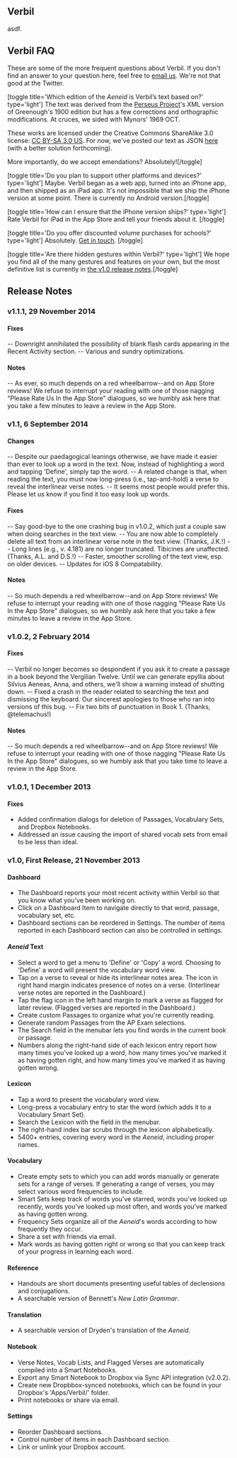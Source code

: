 ## Verbil

asdf.

## Verbil FAQ

These are some of the more frequent questions about Verbil. If you don't find an answer to your question here, feel free to [email us][1]. We're not that good at the Twitter.

[toggle title='Which edition of the *Aeneid* is Verbil’s text based on?' type='light'] The text was derived from the [Perseus Project][2]'s XML version of Greenough's 1900 edition but has a few corrections and orthographic modifications. At cruces, we sided with Mynors' 1969 OCT.

These works are licensed under the Creative Commons ShareAlike 3.0 license: [CC BY-SA 3.0 US][3]. For now, we've posted our text as JSON [here][4] (with a better solution forthcoming).

More importantly, do we accept emendations? Absolutely![/toggle]

[toggle title='Do you plan to support other platforms and devices?' type='light'] Maybe. Verbil began as a web app, turned into an iPhone app, and then shipped as an iPad app. It's not impossible that we ship the iPhone version at some point. There is currently no Android version.[/toggle]

[toggle title='How can I ensure that the iPhone version ships?' type='light'] Rate Verbil for iPad in the App Store and tell your friends about it. [/toggle]

[toggle title='Do you offer discounted volume purchases for schools?' type='light'] Absolutely. [Get in touch][5]. [/toggle]

[toggle title='Are there hidden gestures within Verbil?' type='light'] We hope you find all of the many gestures and features on your own, but the most definitive list is currently in [the v1.0 release notes][6].[/toggle]

 [1]: mailto:support@fastmiso.com
 [2]: http://www.perseus.tufts.edu
 [3]: http://creativecommons.org/licenses/by-sa/3.0/us/
 [4]: http://www.fastmiso.com/data/vergil_aeneid.json
 [5]: mailto:licensing@fastmiso.com
 [6]: http://www.fastmiso.com/verbil-ipad-release-notes/

## Release Notes


### **v1.1.1, 29 November 2014**

#### Fixes

-- Downright annihilated the possibility of blank flash cards appearing in the Recent Activity section. -- Various and sundry optimizations.

#### Notes

-- As ever, so much depends on a red wheelbarrow--and on App Store reviews! We refuse to interrupt your reading with one of those nagging "Please Rate Us In the App Store" dialogues, so we humbly ask here that you take a few minutes to leave a review in the App Store.

### **v1.1, 6 September 2014**

#### Changes

-- Despite our paedagogical leanings otherwise, we have made it easier than ever to look up a word in the text. Now, instead of highlighting a word and tapping 'Define', simply tap the word. -- A related change is that, when reading the text, you must now long-press (i.e., tap-and-hold) a verse to reveal the interlinear verse notes. -- It seems most people would prefer this. Please let us know if you find it too easy look up words.

#### Fixes

-- Say good-bye to the one crashing bug in v1.0.2, which just a couple saw when doing searches in the text view. -- You are now able to completely delete all text from an interlinear verse note in the text view. (Thanks, J.K.!) -- Long lines (e.g., v. 4.181) are no longer truncated. Tibicines are unaffected. (Thanks, A.L. and D.S.!) -- Faster, smoother scrolling of the text view, esp. on older devices. -- Updates for iOS 8 Compatability.

#### Notes

-- So much depends a red wheelbarrow--and on App Store reviews! We refuse to interrupt your reading with one of those nagging "Please Rate Us In the App Store" dialogues, so we humbly ask here that you take a few minutes to leave a review in the App Store.

### **v1.0.2, 2 February 2014**

#### Fixes

-- Verbil no longer becomes so despondent if you ask it to create a passage in a book beyond the Vergilian Twelve. Until we can generate epyllia about Silvius Aeneas, Anna, and others, we'll show a warning instead of shutting down. -- Fixed a crash in the reader related to searching the text and dismissing the keyboard. Our sincerest apologies to those who ran into versions of this bug. -- Fix two bits of punctuation in Book 1. (Thanks, @telemachus!)

#### Notes

-- So much depends a red wheelbarrow--and on App Store reviews! We refuse to interrupt your reading with one of those nagging "Please Rate Us In the App Store" dialogues, so we humbly ask that you take time to leave a review in the App Store.

### **v1.0.1, 1 December 2013**

#### Fixes

*   Added confirmation dialogs for deletion of Passages, Vocabulary Sets, and Dropbox Notebooks.
*   Addressed an issue causing the import of shared vocab sets from email to be less than ideal.

### **v1.0, First Release, 21 November 2013**

#### Dashboard

*   The Dashboard reports your most recent activity within Verbil so that you know what you've been working on.
*   Click on a Dashboard Item to navigate directly to that word, passage, vocabulary set, etc.
*   Dashboard sections can be reordered in Settings. The number of items reported in each Dashboard section can also be controlled in settings.

#### *Aeneid* Text

*   Select a word to get a menu to 'Define' or 'Copy' a word. Choosing to 'Define' a word will present the vocabulary word view.
*   Tap on a verse to reveal or hide its interlinear notes area. The icon in right hand margin indicates presence of notes on a verse. (Interlinear verse notes are reported in the Dashboard.)
*   Tap the flag icon in the left hand margin to mark a verse as flagged for later review. (Flagged verses are reported in the Dashboard.)
*   Create custom Passages to organize what you're currently reading.
*   Generate random Passages from the AP Exam selections.
*   The Search field in the menubar lets you find words in the current book or passage.
*   Numbers along the right-hand side of each lexicon entry report how many times you've looked up a word, how many times you've marked it as having gotten right, and how many times you've marked it as having gotten wrong.

#### Lexicon

*   Tap a word to present the vocabulary word view.
*   Long-press a vocabulary entry to star the word (which adds it to a Vocabulary Smart Set).
*   Search the Lexicon with the field in the menubar.
*   The right-hand index bar scrubs through the lexicon alphabetically.
*   5400+ entries, covering every word in the *Aeneid*, including proper names.

#### Vocabulary

*   Create empty sets to which you can add words manually or generate sets for a range of verses. If generating a range of verses, you may select various word frequencies to include.
*   Smart Sets keep track of words you've starred, words you've looked up recently, words you've looked up most often, and words you've marked as having gotten wrong.
*   Frequency Sets organize all of the *Aeneid*'s words according to how frequently they occur.
*   Share a set with friends via email.
*   Mark words as having gotten right or wrong so that you can keep track of your progress in learning each word.

#### Reference

*   Handouts are short documents presenting useful tables of declensions and conjugations.
*   A searchable version of Bennett's *New Latin Grammar*.

#### Translation

*   A searchable version of Dryden's translation of the *Aeneid*.

#### Notebook

*   Verse Notes, Vocab Lists, and Flagged Verses are automatically compiled into a Smart Notebooks.
*   Export any Smart Notebook to Dropbox via Sync API integration (v2.0.2).
*   Create new Dropbbox-synced notebooks, which can be found in your Dropbox's 'Apps/Verbil/' folder.
*   Print notebooks or share via email.

#### Settings

*   Reorder Dashboard sections.
*   Control number of items in each Dashboard section.
*   Link or unlink your Dropbox account.